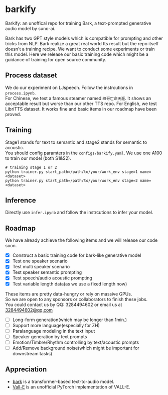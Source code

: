# barkify
Barkify: an unoffical repo for training Bark, a text-prompted generative audio model by suno-ai. 

Bark has two GPT style models which is compatible for prompting and other tricks from NLP. Bark realize a great real world tts result but the repo itself doesn't a training recipe. We want to conduct some experiments or train this model. Here we release our basic training code which might be a guidance of training for open source community. 

## Process dataset
We do our experiment on LJspeech. Follow the instrcutions in `process.ipynb`. <br>
For Chinese, we test a famous steamer named `峰哥亡命天涯`. It shows an acceptable result but worse than our other TTS repo.
For English, we test LibriTTS dataset. It works fine and basic items in our roadmap have been proved.

## Training
Stage1 stands for text to semantic and stage2 stands for semantic to acoustic. <br>
You should config paramters in the `configs/barkify.yaml`. We use one A100 to train our model (both S1&S2). 
```
# training stage 1 or 2
python trainer.py start_path=/path/to/your/work_env stage=1 name=<dataset>
python trainer.py start_path=/path/to/your/work_env stage=2 name=<dataset>
```

## Inference
Directly use `infer.ipynb` and follow the instrcutions to infer your model.

## Roadmap
We have already achieve the following items and we will release our code soon.
- [x] Construct a basic training code for bark-like generative model
- [x] Test one speaker scenario
- [x] Test multi speaker scenario
- [x] Test speaker semantic prompting
- [x] Test speech/audio acoustic prompting
- [x] Test variable length data(as we use a fixed length now)

These items are pretty data-hungry or rely on massive GPUs. <br>
So we are open to any sponsors or collaborators to finish these jobs. <br>
You could contact us by QQ: 3284494602 or email us at 3284494602@qq.com

- [ ] Long-form generation(which may be longer than 1min.)
- [ ] Support more language(especially for ZH)
- [ ] Paralanguage modeling in the text input
- [ ] Speaker generation by text prompts
- [ ] Emotion/Timbre/Rhythm controlling by text/acoustic prompts
- [ ] Add/Remove background noise(which might be important for downstream tasks) 

## Appreciation
- [bark](https://github.com/suno-ai/bark/) is a transformer-based text-to-audio model.
- [Vall-E](https://github.com/lifeiteng/vall-e) is an unofficial PyTorch implementation of VALL-E.
